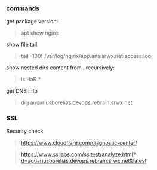 ### commands
get package version:
> apt show nginx

show file tail:
> tail -100f /var/log/nginx/app.ans.srwx.net.access.log 

show nested dirs content from . recursively:
> ls -laR *

get DNS info
> dig aquariusborelias.devops.rebrain.srwx.net

### SSL 

Security check

> https://www.cloudflare.com/diagnostic-center/

> https://www.ssllabs.com/ssltest/analyze.html?d=aquariusborelias.devops.rebrain.srwx.net&latest


